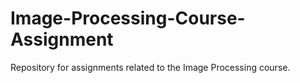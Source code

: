 # Image-Processing-Course-Assignment
Repository for assignments related to the Image Processing course.
